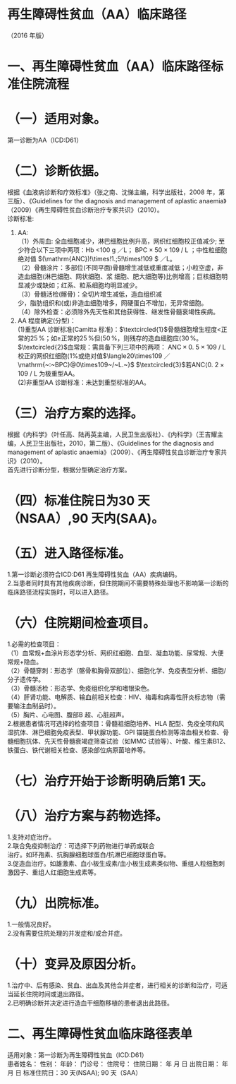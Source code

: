 # 再生障碍性贫血（AA）临床路径  
（2016 年版）  
# 一、再生障碍性贫血（AA）临床路径标准住院流程  
# （一）适用对象。  
第一诊断为AA（ICD:D61）  
# （二）诊断依据。  
根据《血液病诊断和疗效标准》（张之南、沈悌主编，科学出版社，2008 年，第三版）、《Guidelines for the diagnosis and management of aplastic anaemia》（2009）《再生障碍性贫血诊断治疗专家共识》（2010）。  
诊断标准:  
1. AA:  
（1）外周血: 全血细胞减少，淋巴细胞比例升高，网织红细胞校正值减少; 至少符合以下三项中两项：Hb <100 g
／L； $\mathrm{BPC}{\times}50\;\times\;109\;/\;\mathrm{L}$ ；中性粒细胞绝对值 $(\mathrm{ANC})\!\times\!1.\;5\!\times\!109
$ ／L。  
（2）骨髓涂片：多部位(不同平面)骨髓增生减低或重度减低；小粒空虚，非造血细胞(淋巴细胞、网状细胞、浆 细胞、肥大细胞等)比例增高；巨核细胞明显减少或缺如；红系、粒系细胞均明显减少。  
（3）骨髓活检(髂骨)：全切片增生减低，造血组织减  
少，脂肪组织和(或)非造血细胞增多，网硬蛋白不增加，无异常细胞。  
（4）除外检查：必须除外先天性和其他获得性、继发性骨髓衰竭性疾病。  
2. AA 程度确定(分型)：  
(1)重型AA 诊断标准(Camitta 标准)：$\textcircled{1}$骨髓细胞增生程度<正常的$25\,\%$；如≥正常的$25\,\%$但$\langle50\,\%$，则残存的造血细胞应$\langle30\,\%$。$\textcircled{2}$血常规：需具备下列三项中的两项：
$\mathrm{ANC}{\times}0.\ 5\times109\ /\ \mathrm{L}$校正的网织红细胞$\langle1\%$或绝对值$\langle20\times109
$／$\mathrm{~:~BPC}@0\times109~/~L.~}$ $\textcircled{3}$若$\mathrm{ANC}\langle0.\ 2\times109\ /\ \mathrm{L}$ 为极重型AA。  
(2)非重型AA 诊断标准：未达到重型标准的AA。  
# （三）治疗方案的选择。  
根据《内科学》（叶任高、陆再英主编，人民卫生出版社）、《内科学》（王吉耀主编，人民卫生出版社，2010，第二版）、《Guidelines for the diagnosis and management of aplastic anaemia》（2009）、《再生障碍性贫血诊断治疗专家共识》（2010）。  
首先进行诊断分型，根据分型确定治疗方案。  
# （四）标准住院日为30 天（NSAA）,90 天内(SAA)。  
# （五）进入路径标准。  
1.第一诊断必须符合ICD:D61 再生障碍性贫血（AA）疾病编码。  
2.当患者同时具有其他疾病诊断，但住院期间不需要特殊处理也不影响第一诊断的临床路径流程实施时，可以进入路径。  
# （六）住院期间检查项目。  
1.必需的检查项目：  
（1）血常规$+$血涂片形态学分析、网织红细胞、血型、凝血功能、尿常规、大便常规$+$隐血。  
（2）骨髓穿刺：形态学（髂骨和胸骨双部位）、细胞化学、免疫表型分析、细胞/分子遗传学。  
（3）骨髓活检：形态学、免疫组织化学和嗜银染色。  
（4）肝肾功能、电解质、输血前相关检查：HIV、梅毒和病毒性肝炎标志物（需要输注血制品时）。  
（5）胸片、心电图、腹部B 超、心脏超声。  
2.根据患者情况可选择的检查项目：骨髓祖细胞培养、HLA 配型、免疫全项和风湿抗体、淋巴细胞免疫表型、甲状腺功能、GPI 锚链蛋白检测等溶血相关检查、骨髓细胞抗体、先天性骨髓衰竭症筛查试验（如MMC 试验等）、叶酸、维生素B12、铁蛋白、铁代谢相关检查、感染部位病原菌培养等。  
# （七）治疗开始于诊断明确后第1 天。  
# （八）治疗方案与药物选择。  
1.支持对症治疗。  
2.联合免疫抑制治疗：可选择下列药物进行单药或联合  
治疗。如环孢素、抗胸腺细胞球蛋白/抗淋巴细胞球蛋白等。  
3.促造血治疗。如雄激素、血小板生成素/血小板生成素类似物、重组人粒细胞刺激因子、重组人红细胞生成素等。  
# （九）出院标准。  
1.一般情况良好。  
2.没有需要住院处理的并发症和/或合并症。  
# （十）变异及原因分析。  
1.治疗中、后有感染、贫血、出血及其他合并症者，进行相关的诊断和治疗，可适当延长住院时间或退出路径。  
2.已明确诊断并决定进行造血干细胞移植的患者退出此路径。  
# 二、再生障碍性贫血临床路径表单  
适用对象：第一诊断为再生障碍性贫血（ICD:D61）  
患者姓名：       性别：          年龄：      门诊号：        住院号：         住院日期：     年   月   日    出院日期：     年   月   日   标准住院日：30 天(NSAA); 90 天（SAA）  
